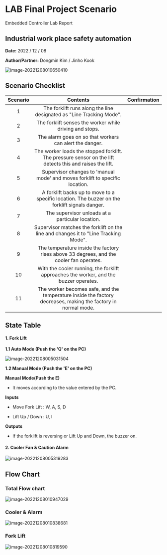 # LAB Final Project Scenario

Embedded Controller Lab Report

## Industrial work place safety automation

**Date:** 2022 / 12 / 08

**Author/Partner:** Dongmin Kim / Jinho Kook



![image-20221208010650410](C:\Users\82106\AppData\Roaming\Typora\typora-user-images\image-20221208010650410.png)



## Scenario Checklist 

| Scenario |                           Contents                           | Confirmation |
| :------: | :----------------------------------------------------------: | :----------: |
|    1     | The forklift  runs along the line designated as "Line Tracking Mode". |              |
|    2     |   The forklift  senses the worker while driving and stops.   |              |
|    3     |   The alarm goes  on so that workers can alert the danger.   |              |
|    4     | The worker loads the stopped forklift. The pressure sensor on the lift detects this and  raises the lift. |              |
|    5     | Supervisor  changes to 'manual mode' and moves forklift to specific location. |              |
|    6     | A forklift backs  up to move to a specific location. The buzzer on the forklift signals danger. |              |
|    7     |      The supervisor  unloads at a particular location.       |              |
|    8     | Supervisor  matches the forklift on the line and changes it to "Line Tracking  Mode". |              |
|    9     | The temperature  inside the factory rises above 33 degrees, and the cooler fan operates. |              |
|    10    | With the cooler  running, the forklift approaches the worker, and the buzzer operates. |              |
|    11    | The worker  becomes safe, and the temperature inside the factory decreases, making the  factory in normal mode. |              |



## State Table

#### 1. Fork Lift

**1.1 Auto Mode (Push the 'Q' on the PC)**

![image-20221208005031504](C:\Users\82106\AppData\Roaming\Typora\typora-user-images\image-20221208005031504.png)

**1.2 Manual Mode (Push the 'E' on the PC)**

**Manual Mode(Push the E)**

- It moves according to the value entered by the PC.

**Inputs**

- Move Fork Lift : W, A, S, D

- Lift Up / Down : U, I

**Outputs**

- If the forklift is reversing or Lift Up and Down, the buzzer on.



#### 2. Cooler Fan & Caution Alarm

![image-20221208005319283](C:\Users\82106\AppData\Roaming\Typora\typora-user-images\image-20221208005319283.png)



## Flow Chart

### Total Flow chart

![image-20221208010947029](C:\Users\82106\AppData\Roaming\Typora\typora-user-images\image-20221208010947029.png)



### Cooler & Alarm 

![image-20221208010838681](C:\Users\82106\AppData\Roaming\Typora\typora-user-images\image-20221208010838681.png)



### Fork Lift

![image-20221208010819590](C:\Users\82106\AppData\Roaming\Typora\typora-user-images\image-20221208010819590.png)